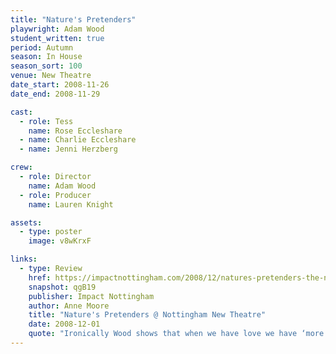 ```yaml
---
title: "Nature's Pretenders"
playwright: Adam Wood
student_written: true
period: Autumn
season: In House
season_sort: 100
venue: New Theatre
date_start: 2008-11-26
date_end: 2008-11-29

cast:
  - role: Tess
    name: Rose Eccleshare
  - name: Charlie Eccleshare
  - name: Jenni Herzberg

crew:
  - role: Director
    name: Adam Wood
  - role: Producer
    name: Lauren Knight

assets:
  - type: poster
    image: v8wKrxF

links:
  - type: Review
    href: https://impactnottingham.com/2008/12/natures-pretenders-the-new-theatre/
    snapshot: qgB19
    publisher: Impact Nottingham
    author: Anne Moore
    title: "Nature's Pretenders @ Nottingham New Theatre"
    date: 2008-12-01
    quote: "Ironically Wood shows that when we have love we have ‘more than life’. On her death David discovers life is about Emily, and what he has is the choice to live in reality without her, or in a coma dreaming with her."
---
```

